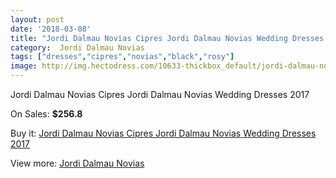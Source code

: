 ```yaml
---
layout: post
date: '2018-03-08'
title: "Jordi Dalmau Novias Cipres Jordi Dalmau Novias Wedding Dresses 2017"
category:  Jordi Dalmau Novias
tags: ["dresses","cipres","novias","black","rosy"]
image: http://img.hectodress.com/10633-thickbox_default/jordi-dalmau-novias-cipres-jordi-dalmau-novias-wedding-dresses-2013.jpg
---
```

Jordi Dalmau Novias Cipres Jordi Dalmau Novias Wedding Dresses 2017

On Sales: **$256.8**
<a href="https://www.hectodress.com/-jordi-dalmau-novias/5247-jordi-dalmau-novias-cipres-jordi-dalmau-novias-wedding-dresses-2013.html"><amp-img layout="responsive" width="600" height="600" src="//img.hectodress.com/10633-thickbox_default/jordi-dalmau-novias-cipres-jordi-dalmau-novias-wedding-dresses-2013.jpg" alt="Jordi Dalmau Novias Cipres Jordi Dalmau Novias Wedding Dresses 2017 0" /></a>

Buy it: [Jordi Dalmau Novias Cipres Jordi Dalmau Novias Wedding Dresses 2017](https://www.hectodress.com/-jordi-dalmau-novias/5247-jordi-dalmau-novias-cipres-jordi-dalmau-novias-wedding-dresses-2013.html "Jordi Dalmau Novias Cipres Jordi Dalmau Novias Wedding Dresses 2017")

View more: [ Jordi Dalmau Novias](https://www.hectodress.com/87--jordi-dalmau-novias " Jordi Dalmau Novias")